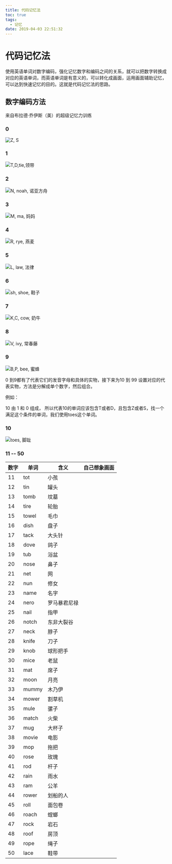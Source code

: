 ```yaml
---
title: 代码记忆法
toc: true
tags:
  - 记忆
date: 2019-04-03 22:51:32
---
```


# 代码记忆法

使用英语单词对数字编码，强化记忆数字和编码之间的关系，就可以把数字转换成对应的英语单词，而英语单词是有意义的，可以转化成画面，运用画面辅助记忆，可以达到快速记忆的目的。这就是代码记忆法的思路。

## 数字编码方法

来自布拉德·乔伊斯（美）的超级记忆力训练

### 0

![Z, S](zero.jpg)

### 1

![T,D,tie,领带](tie.jpg)

### 2

![N, noah, 诺亚方舟](noah.jpg)

### 3

![M, ma, 妈妈](ma.jpg)

### 4

![R, rye, 燕麦](rye.jpg)

### 5

![L, law, 法律](law.jpg)

### 6

![sh, shoe, 鞋子](shoe.jpg)
### 7

![K,C, cow, 奶牛](cow.jpg)

### 8
![V, ivy, 常春藤](ivy.jpg)

### 9

![B,P, bee, 蜜蜂](bee.jpg)

0 到9都有了代表它们的发音字母和具体的实物，接下来为10 到 99 设置对应的代表实物，方法是分解成单个数字，然后组合。

例如：

10 由 1 和 0 组成， 所以代表10的单词应该包含T或者D，且包含Z或者S，找一个满足这个条件的单词，我们使用toes这个单词。

### 10

![toes, 脚趾](toes.jpg)


### 11 -- 50

数字 | 单词 | 含义 |自己想象画面
----|------|-----|------------
11 | tot | 小孩 |
12 | tin | 罐头 |
13 | tomb | 坟墓 |
14 | tire | 轮胎 |
15 | towel | 毛巾 |
16 | dish | 盘子 |
17 | tack | 大头针 |
18 | dove | 鸽子 |
19 | tub | 浴盆 |
20 | nose | 鼻子 |
21 | net | 网 |
22 | nun | 修女 |
23 | name | 名字 |
24 | nero | 罗马暴君尼禄 |
25 | nail | 指甲 |
26 | notch | 东非大裂谷 |
27 | neck | 脖子 |
28 | knife | 刀子 |
29 | knob | 球形把手 |
30 | mice | 老鼠 |
31 | mat | 席子 |
32 | moon | 月亮|
33 | mummy | 木乃伊|
34 | mower | 割草机|
35 | mule | 骡子 |
36 | match | 火柴 |
37 | mug | 大杯子 |
38 | movie | 电影 |
39 | mop | 拖把 |
40 | rose | 玫瑰 |
41 | rod | 杆子 |
42 | rain | 雨水 |
43 | ram | 公羊 |
44 | rower | 划船的人 |
45 | roll | 面包卷 |
46 | roach | 螳螂 |
47 | rock | 岩石 |
48 | roof | 房顶 |
49 | rope | 绳子 |
50 | lace | 鞋带 |

